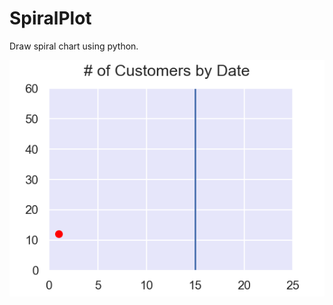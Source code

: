 # SpiralPlot
Draw spiral chart using python.

<img src="https://github.com/JozSagh/PythonDataVisualizations/blob/main/image.gif">
